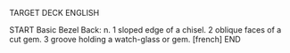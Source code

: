 TARGET DECK
ENGLISH

START
Basic
Bezel
Back: n. 1 sloped edge of a chisel. 2 oblique faces of a cut gem. 3 groove holding a watch-glass or gem. [french]
END

